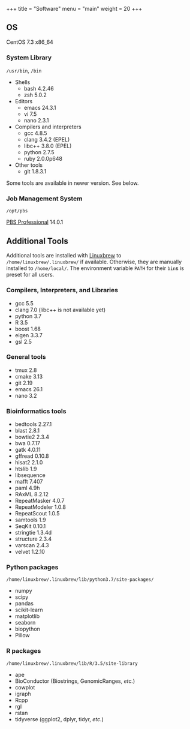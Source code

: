 +++
title = "Software"
menu = "main"
weight = 20
+++

## OS

CentOS 7.3 x86_64

### System Library

`/usr/bin`, `/bin`

- Shells
    - bash 4.2.46
    - zsh 5.0.2
- Editors
    - emacs 24.3.1
    - vi 7.5
    - nano 2.3.1
- Compilers and interpreters
    - gcc 4.8.5
    - clang 3.4.2 (EPEL)
    - libc++ 3.8.0 (EPEL)
    - python 2.7.5
    - ruby 2.0.0p648
- Other tools
    - git 1.8.3.1

Some tools are available in newer version. See below.

### Job Management System

`/opt/pbs`

[PBS Professional](http://pbspro.org/) 14.0.1


## Additional Tools

Additional tools are installed with [Linuxbrew](http://linuxbrew.sh/)
to `/home/linuxbrew/.linuxbrew/` if available.
Otherwise, they are manually installed to `/home/local/`.
The environment variable `PATH` for their `bin`s is preset for all users.

### Compilers, Interpreters, and Libraries

- gcc 5.5
- clang 7.0 (libc++ is not available yet)
- python 3.7
- R 3.5
- boost 1.68
- eigen 3.3.7
- gsl 2.5

### General tools

- tmux 2.8
- cmake 3.13
- git 2.19
- emacs 26.1
- nano 3.2

### Bioinformatics tools

- bedtools 2.27.1
- blast 2.8.1
- bowtie2 2.3.4
- bwa 0.7.17
- gatk 4.0.11
- gffread 0.10.8
- hisat2 2.1.0
- htslib 1.9
- libsequence
- mafft 7.407
- paml 4.9h
- RAxML 8.2.12
- RepeatMasker 4.0.7
- RepeatModeler 1.0.8
- RepeatScout 1.0.5
- samtools 1.9
- SeqKit 0.10.1
- stringtie 1.3.4d
- structure 2.3.4
- varscan 2.4.3
- velvet 1.2.10

### Python packages

`/home/linuxbrew/.linuxbrew/lib/python3.7/site-packages/`

- numpy
- scipy
- pandas
- scikit-learn
- matplotlib
- seaborn
- biopython
- Pillow

### R packages

`/home/linuxbrew/.linuxbrew/lib/R/3.5/site-library`

- ape
- BioConductor (Biostrings, GenomicRanges, *etc.*)
- cowplot
- igraph
- Rcpp
- rgl
- rstan
- tidyverse (ggplot2, dplyr, tidyr, *etc.*)
